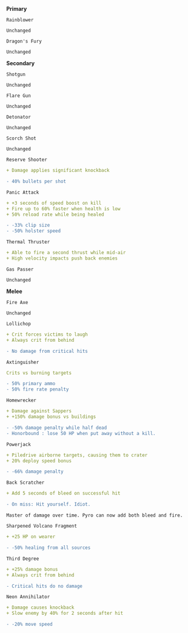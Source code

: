 __**Primary**__





```fix
Rainblower
```
```
Unchanged
```


```fix
Dragon's Fury
```
```
Unchanged
```

__**Secondary**__


```fix
Shotgun
```
```
Unchanged
```


```fix
Flare Gun
```
```
Unchanged
```


```fix
Detonator
```
```
Unchanged
```


```fix
Scorch Shot
```
```
Unchanged
```


```fix
Reserve Shooter
```
```yaml
+ Damage applies significant knockback
```
```diff
- 40% bullets per shot
```


```fix
Panic Attack
```
```yaml
+ +3 seconds of speed boost on kill
+ Fire up to 60% faster when health is low
+ 50% reload rate while being healed
```

```diff
- -33% clip size
- -50% holster speed
```

```fix
Thermal Thruster
```
```yaml
+ Able to fire a second thrust while mid-air
+ High velocity impacts push back enemies
```


```fix
Gas Passer
```
```
Unchanged
```

__**Melee**__


```fix
Fire Axe
```
```
Unchanged
```


```fix
Lollichop
```
```yaml
+ Crit forces victims to laugh
+ Always crit from behind
```
```diff
- No damage from critical hits
```


```fix
Axtinguisher
```
```yaml
Crits vs burning targets
```
```diff
- 50% primary ammo
- 50% fire rate penalty
```


```fix
Homewrecker
```
```yaml
+ Damage against Sappers
+ +150% damage bonus vs buildings
```
```diff
- -50% damage penalty while half dead
- Honorbound : lose 50 HP when put away without a kill.
```


```fix
Powerjack
```
```yaml
+ Piledrive airborne targets, causing them to crater
+ 20% deploy speed bonus
```
```diff
- -66% damage penalty
```


```fix
Back Scratcher
```
```yaml
+ Add 5 seconds of bleed on successful hit
```
```diff
- On miss: Hit yourself. Idiot.
```
```
Master of damage over time. Pyro can now add both bleed and fire.
```


```fix
Sharpened Volcano Fragment
```
```yaml
+ +25 HP on wearer
```
```diff
- -50% healing from all sources
```


```fix
Third Degree
```
```yaml
+ +25% damage bonus
+ Always crit from behind
```
```diff
- Critical hits do no damage
```


```fix
Neon Annihilator
```
```yaml
+ Damage causes knockback
+ Slow enemy by 40% for 2 seconds after hit
```
```diff
- -20% move speed
```

